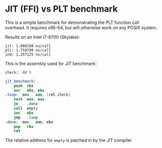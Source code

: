 # JIT (FFI) vs PLT benchmark

This is a simple benchmark for demonstrating the PLT function call
overhead. It requires x86-64, but will otherwise work on any POSIX
system.

Results on an Intel i7-6700 (Skylake):

    jit: 1.008108 ns/call
    plt: 1.759799 ns/call
    ind: 1.257125 ns/call

This is the assembly used for JIT benchmark:

```nasm
check:  dd 0

jit_benchmark:
	push  rbx
	xor   ebx, ebx
.loop:	mov   eax, [rel check]
	test  eax, eax
	je    .done
	call  empty
	inc   ebx
	jmp   .loop
.done:	mov   eax, ebx
	pop   rbx
	ret
```

The relative address for `empty` is patched in by the JIT compiler.
